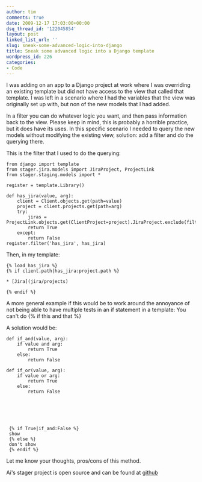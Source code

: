 ```yaml
---
author: tim
comments: true
date: 2009-12-17 17:03:00+00:00
dsq_thread_id: '122045854'
layout: post
linked_list_url: ''
slug: sneak-some-advanced-logic-into-django
title: Sneak some advanced logic into a Django template
wordpress_id: 226
categories:
- Code
---
```


I was adding on an app to a Django project at work where I was overriding an
existing template but did not have access to the view that called that
template. I was left in a scenario where I had the variables that the view was
originally set up with, but non of the new models that I had added.  
  
In a filter you can do whatever logic you want, and then pass information back
to the view. Please keep in mind, this is probably a horrible practice, but it
does have its uses. In this specific scenario I needed to query the new models
without modifying the existing view, solution: add a filter and do the
querying there.  
  
This is the filter that I used to do the querying:  

    
    
    from django import template
    from stager.jira.models import JiraProject, ProjectLink
    from stager.staging.models import *
    
    register = template.Library()
    
    def has_jira(value, arg):
        client = Client.objects.get(path=value)
        project = client.projects.get(path=arg)
        try:
            jiras = ProjectLink.objects.get(ClientProject=project).JiraProject.exclude(filter_id='')
            return True
        except:
            return False
    register.filter('has_jira', has_jira)
    

  
Then, in my template:  

    
    
    {% load has_jira %}
    {% if client.path|has_jira:project.path %}
         
    * [Jira](jira/projects)
    
    {% endif %}
    

  
A more general example if this would be to work around the annoyance of not
being able to have multiple tests in an if statement in a template: You can't
do {% if this and that %}  
  
A solution would be:  

    
    
    def if_and(value, arg):
        if value and arg:
            return True
        else:
            return False
        
    def if_or(value, arg):
        if value or arg:
            return True
        else:
            return False
    

  

    
    
     {% if True|if_and:False %}
     show
     {% else %}
     don't show
     {% endif %}
    

  
Let me know your thoughts, pros/cons of this method.  
  
Ai's stager project is open source and can be found at
[github](http://github.com/aiaio/ai-stager)

